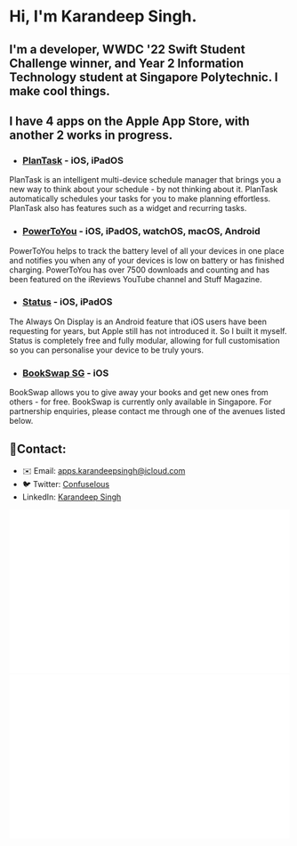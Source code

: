 # Hi, I'm Karandeep Singh.

## I'm a developer, WWDC '22 Swift Student Challenge winner, and Year 2 Information Technology student at Singapore Polytechnic. I make cool things.

## I have 4 apps on the Apple App Store, with another 2 works in progress.

- ### [PlanTask](https://apps.apple.com/app/plantask/id1516651532) - iOS, iPadOS
PlanTask is an intelligent multi-device schedule manager that brings you a new way to think about your schedule - by not thinking about it. PlanTask automatically schedules your tasks for you to make planning effortless. PlanTask also has features such as a widget and recurring tasks.

- ### [PowerToYou](https://confuseious.github.io/PowerToYou) - iOS, iPadOS, watchOS, macOS, Android
PowerToYou helps to track the battery level of all your devices in one place and notifies you when any of your devices is low on battery or has finished charging. PowerToYou has over 7500 downloads and counting and has been featured on the iReviews YouTube channel and Stuff Magazine. 

- ### [Status](https://apps.apple.com/app/status-always-on-display/id1614131251) - iOS, iPadOS
The Always On Display is an Android feature that iOS users have been requesting for years, but Apple still has not introduced it. So I built it myself. Status is completely free and fully modular, allowing for full customisation so you can personalise your device to be truly yours.

- ### [BookSwap SG](https://apps.apple.com/sg/app/bookswap-sg/id1613060609) - iOS
BookSwap allows you to give away your books and get new ones from others - for free. BookSwap is currently only available in Singapore. For partnership enquiries, please contact me through one of the avenues listed below.

## 📱Contact:
- ✉️ Email: [apps.karandeepsingh@icloud.com](mailto:apps.karandeepsingh@icloud.com)
- 🐦 Twitter: [ConfuseIous](https://twitter.com/confuseious)
- LinkedIn: [Karandeep Singh](https://sg.linkedin.com/in/karandeep-singh-635888213)

![Stats](https://github.com/confuseious/github-stats/blob/master/generated/overview.svg)
![Langs](https://github.com/confuseious/github-stats/blob/master/generated/languages.svg)


